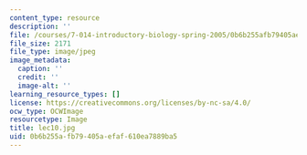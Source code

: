 ```yaml
---
content_type: resource
description: ''
file: /courses/7-014-introductory-biology-spring-2005/0b6b255afb79405aefaf610ea7889ba5_lec10.jpg
file_size: 2171
file_type: image/jpeg
image_metadata:
  caption: ''
  credit: ''
  image-alt: ''
learning_resource_types: []
license: https://creativecommons.org/licenses/by-nc-sa/4.0/
ocw_type: OCWImage
resourcetype: Image
title: lec10.jpg
uid: 0b6b255a-fb79-405a-efaf-610ea7889ba5
---
```

